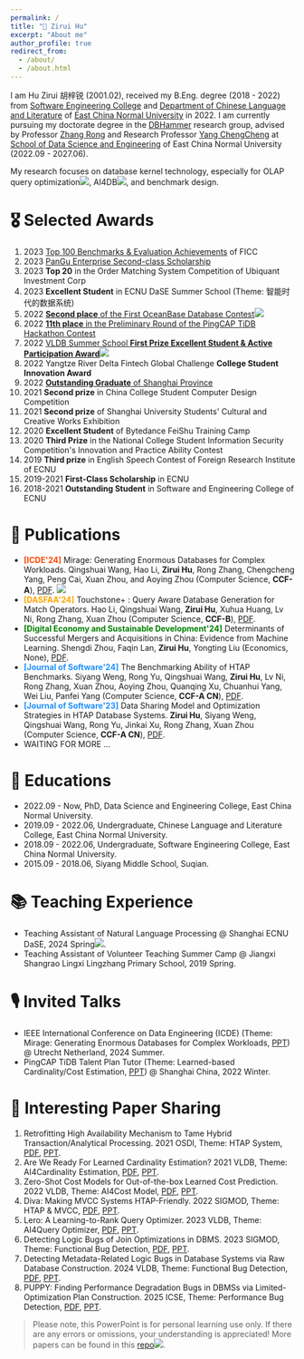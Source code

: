 ```yaml
---
permalink: /
title: "💁 Zirui Hu"
excerpt: "About me"
author_profile: true
redirect_from: 
  - /about/
  - /about.html
---
```

I am Hu Zirui 胡梓锐 (2001.02), received my B.Eng. degree (2018 - 2022) from [Software Engineering College](http://www.sei.ecnu.edu.cn/) and [Department of Chinese Language and Literature](https://zhwx.ecnu.edu.cn/) of [East China Normal University](https://www.ecnu.edu.cn/) in 2022.
I am currently pursuing my doctorate degree in the [DBHammer](https://dbhammer.github.io/) research group, advised by Professor [Zhang Rong](https://dblp.org/pid/13/5366-2.html) and Research Professor [Yang ChengCheng](https://scholar.google.com/citations?user=0PSlsJcAAAAJ&hl) at [School of Data Science and Engineering](http://dase.ecnu.edu.cn/) of East China Normal University (2022.09 - 2027.06).

My research focuses on database kernel technology, especially for OLAP query optimization[![](https://img.shields.io/github/stars/Wind-Gone/awesome-olap-paper?style=social&label=Code+Stars)](https://github.com/Wind-Gone/OLAP-Paper), AI4DB[![](https://img.shields.io/github/stars/Wind-Gone/awesome-ai4db-paper?style=social&label=Code+Stars)](https://github.com/Wind-Gone/Ai4DB-Paper), and benchmark design.

🎖 Selected Awards
======
1. 2023 [Top 100 Benchmarks & Evaluation Achievements](https://www.benchcouncil.org/bench2023/index.html) of FICC
2. 2023 [PanGu Enterprise Second-class Scholarship](https://mp.weixin.qq.com/s/MhauFCIg94yMD_GfFSXlvg)
3. 2023 **Top 20** in the Order Matching System Competition of Ubiquant Investment Corp
4. 2023 **Excellent Student** in ECNU DaSE Summer School (Theme: 智能时代的数据系统)
5. 2022 [**Second place** of the First OceanBase Database Contest](https://github.com/Wind-Gone/OceanBase-Contest-Miniob)[![](https://img.shields.io/github/stars/Wind-Gone/OceanBase-Contest-Miniob?style=social&label=Code+Stars)](https://github.com/Wind-Gone/OceanBase-Contest-Miniob)
6. 2022 [**11th place** in the Preliminary Round of the PingCAP TiDB Hackathon Contest](https://gist.github.com/Dousir9/3600403b85739a8653906e89fa6371bd)
7. 2022 [VLDB Summer School **First Prize Excellent Student & Active Participation Award**](https://github.com/Wind-Gone/VLDBSS2022-ECNU-DaSE)[![](https://img.shields.io/github/stars/Wind-Gone/VLDBSS2022-ECNU-DaSE?style=social&label=Code+Stars)](https://github.com/Wind-Gone/VLDBSS2022-ECNU-DaSE)
8. 2022 Yangtze River Delta Fintech Global Challenge **College Student Innovation Award**
9. 2022 [**Outstanding Graduate** of Shanghai Province](https://www.ecnu.edu.cn/info/1094/60826.htm)
10. 2021 **Second prize** in China College Student Computer Design Competition
11. 2021 **Second prize** of Shanghai University Students' Cultural and Creative Works Exhibition
12. 2020 **Excellent Student** of Bytedance FeiShu Training Camp
13. 2020 **Third Prize** in the National College Student Information Security Competition's Innovation and Practice Ability Contest
14. 2019 **Third prize** in English Speech Contest of Foreign Research Institute of ECNU
15. 2019-2021 **First-Class Scholarship** in ECNU
16. 2018-2021 **Outstanding Student** in Software and Engineering College of ECNU

📝 Publications
======
- <span style="color: #FF4500; font-weight: bold;">[ICDE'24]</span> Mirage: Generating Enormous Databases for Complex Workloads. Qingshuai Wang, Hao Li, **Zirui Hu**, Rong Zhang, Chengcheng Yang, Peng Cai, Xuan Zhou, and Aoying Zhou (Computer Science, **CCF-A**), [PDF](https://ieeexplore.ieee.org/stamp/stamp.jsp?tp=&arnumber=10597682). [![](https://img.shields.io/github/stars/DBHammer/Mirage?style=social&label=Code+Stars)](https://github.com/DBHammer/Mirage)
- <span style="color: #FFA500; font-weight: bold;">[DASFAA'24]</span> Touchstone+ : Query Aware Database Generation for Match Operators. Hao Li, Qingshuai Wang, **Zirui Hu**, Xuhua Huang, Lv Ni, Rong Zhang, Xuan Zhou (Computer Science, **CCF-B**), [PDF](https://www.dasfaa2024.org/research-papers/).
- <span style="color: #008000; font-weight: bold;">[Digital Economy and Sustainable Development'24]</span> Determinants of Successful Mergers and Acquisitions in China: Evidence from Machine Learning. Shengdi Zhou, Faqin Lan, **Zirui Hu**, Yongting Liu (Economics, None), [PDF](https://rdcu.be/dAUiF).
- <span style="color: #1E90FF; font-weight: bold;">[Journal of Software'24]</span> The Benchmarking Ability of HTAP Benchmarks. Siyang Weng, Rong Yu, Qingshuai Wang, **Zirui Hu**, Lv Ni, Rong Zhang, Xuan Zhou, Aoying Zhou, Quanqing Xu, Chuanhui Yang, Wei Liu, Panfei Yang (Computer Science, **CCF-A CN**), [PDF](https://jos.org.cn/jos/article/abstract/ni028).
- <span style="color: #1E90FF; font-weight: bold;">[Journal of Software'23]</span> Data Sharing Model and Optimization Strategies in HTAP Database Systems. **Zirui Hu**, Siyang Weng, Qingshuai Wang, Rong Yu, Jinkai Xu, Rong Zhang, Xuan Zhou (Computer Science, **CCF-A CN**), [PDF](https://www.jos.org.cn/jos/article/pdf/6901).
- WAITING FOR MORE ...
<!-- - **Zirui Hu**, et al. Artemis. 2024. [PDF]() (Submitted). -->
<!-- - Wenwen Sun, Zhicheng Pan, **Zirui Hu**, et al. Rabbit. 2025. [PDF]() (Submitted). -->
<!-- - **Zirui Hu**, et al. Vodka. 2025. [PDF]() (Revising). -->
<!-- - Xuhua Huang, **Zirui Hu**, et al. Demonstration of Mirage. 2025. [PDF]() (Revising). -->
<!-- - Siyang Weng, **Zirui Hu** et al. Pisco. 2025. [PDF]() (Revising). -->
<!-- - **Zirui Hu** et al. Mirage Extension. 2025. [PDF]() (Writing). -->
<!-- - **Zirui Hu** et al. Panacea. 2025. [PDF]() (Working). -->

📖 Educations
======
- 2022.09 - Now, PhD, Data Science and Engineering College, East China Normal University.
- 2019.09 - 2022.06, Undergraduate, Chinese Language and Literature College, East China Normal University.
- 2018.09 - 2022.06, Undergraduate, Software Engineering College, East China Normal University.
- 2015.09 - 2018.06, Siyang Middle School, Suqian.

📚 Teaching Experience
======
- Teaching Assistant of Natural Language Processing @ Shanghai ECNU DaSE, 2024 Spring[![](https://img.shields.io/github/stars/Wind-Gone/2024spring-dase-nlp?style=social&label=Code+Stars)](https://github.com/Wind-Gone/2024spring-dase-nlp).
- Teaching Assistant of Volunteer Teaching Summer Camp @ Jiangxi Shangrao Lingxi Lingzhang Primary School, 2019 Spring.

🎙 Invited Talks
======
- IEEE International Conference on Data Engineering (ICDE) (Theme: Mirage: Generating Enormous Databases for Complex Workloads, [PPT](https://drive.google.com/file/d/1d6l-DYOa3F9f7QUvvktf0fxUx5zOyZHe/view?usp=sharing)) @ Utrecht Netherland, 2024 Summer. 
- PingCAP TiDB Talent Plan Tutor (Theme: Learned-based Cardinality/Cost Estimation, [PPT](None)) @ Shanghai China, 2022 Winter.

📑 Interesting Paper Sharing
======
1. Retrofitting High Availability Mechanism to Tame Hybrid Transaction/Analytical Processing. 2021 OSDI, Theme: HTAP System, [PDF](https://www.usenix.org/system/files/osdi21-shen.pdf), [PPT](https://drive.google.com/file/d/1i6pmXBc1WdhZRkaizX-6G-WOZlElf-VU/view).
2. Are We Ready For Learned Cardinality Estimation? 2021 VLDB, Theme: AI4Cardinality Estimation, [PDF](https://www.vldb.org/pvldb/vol14/p1640-wang.pdf), [PPT](https://drive.google.com/file/d/1F8twJ03I1OLef80c4g5oe5yeZqe2iFKX/view?usp=drive_open&edoph=true).
3. Zero-Shot Cost Models for Out-of-the-box Learned Cost Prediction. 2022 VLDB, Theme: AI4Cost Model, [PDF](https://dl.acm.org/doi/abs/10.14778/3551793.3551799), [PPT](https://drive.google.com/file/d/1_q--_4vFsc5N4BPDjWshckdGvEW4j4xE/view).
4. Diva: Making MVCC Systems HTAP-Friendly. 2022 SIGMOD, Theme: HTAP & MVCC, [PDF](https://dl.acm.org/doi/10.1145/3514221.3526135), [PPT](https://drive.google.com/file/d/1C0EB9mpynqDDtqmoGWTxvhzhEDk4QO8r/view).
5. Lero: A Learning-to-Rank Query Optimizer. 2023 VLDB, Theme: AI4Query Optimizer, [PDF](https://www.vldb.org/pvldb/vol16/p1466-zhu.pdf), [PPT](https://drive.google.com/file/d/1gwtONL8kD4L1Nqb0r6aTnZ0oXtHi9xvX/view).
6. Detecting Logic Bugs of Join Optimizations in DBMS. 2023 SIGMOD, Theme: Functional Bug Detection, [PDF](https://dl.acm.org/doi/10.1145/3588909), [PPT](https://drive.google.com/file/d/1Iy5OEq8U8Skr3cst46Sn7gzMcPfhLiPI/view?edoph=true).
7. Detecting Metadata-Related Logic Bugs in Database Systems via Raw Database Construction. 2024 VLDB, Theme: Functional Bug Detection, [PDF](https://www.vldb.org/pvldb/vol17/p1884-song.pdf), [PPT](https://drive.google.com/file/d/1ZCI9dANM75MNMbQepjw5-Ze4sgrcDgs1/view).
8. PUPPY: Finding Performance Degradation Bugs in DBMSs via Limited-Optimization Plan Construction. 2025 ICSE, Theme: Performance Bug Detection, [PDF](http://wingtecher.com/themes/WingTecherResearch/assets/papers/paper_from_25/Puppy_ICSE25.pdf), [PPT](https://drive.google.com/drive/folders/1kOWcLKef_75lYUnFiKgFhJQyaaNbXrXp?dmr=1&ec=wgc-drive-globalnav-goto).

> Please note, this PowerPoint is for personal learning use only. If there are any errors or omissions, your understanding is appreciated! More papers can be found in this [repo](https://github.com/DBHammer/PaperDiscussion)[![](https://img.shields.io/github/stars/DBHammer/PaperDiscussion?style=social&label=Code+Stars)](https://github.com/DBHammer/PaperDiscussion).